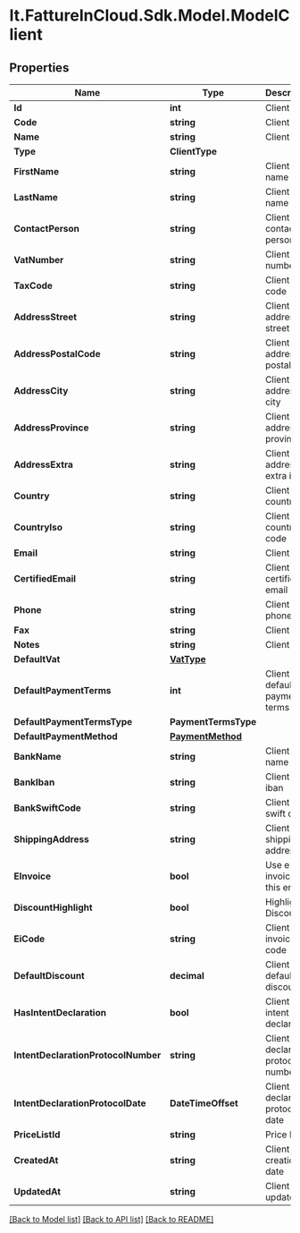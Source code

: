 # It.FattureInCloud.Sdk.Model.ModelClient

## Properties

Name | Type | Description | Notes
------------ | ------------- | ------------- | -------------
**Id** | **int** | Client id | [optional] 
**Code** | **string** | Client code | [optional] 
**Name** | **string** | Client name | [optional] 
**Type** | **ClientType** |  | [optional] 
**FirstName** | **string** | Client first name | [optional] 
**LastName** | **string** | Client last name | [optional] 
**ContactPerson** | **string** | Client contact person | [optional] 
**VatNumber** | **string** | Client vat number | [optional] 
**TaxCode** | **string** | Client tax code | [optional] 
**AddressStreet** | **string** | Client address street | [optional] 
**AddressPostalCode** | **string** | Client address postal code | [optional] 
**AddressCity** | **string** | Client address city | [optional] 
**AddressProvince** | **string** | Client address province | [optional] 
**AddressExtra** | **string** | Client address extra info | [optional] 
**Country** | **string** | Client country | [optional] 
**CountryIso** | **string** | Client country iso code | [optional] 
**Email** | **string** | Client email | [optional] 
**CertifiedEmail** | **string** | Client certified email | [optional] 
**Phone** | **string** | Client phone | [optional] 
**Fax** | **string** | Client fax | [optional] 
**Notes** | **string** | Client extra | [optional] 
**DefaultVat** | [**VatType**](VatType.md) |  | [optional] 
**DefaultPaymentTerms** | **int** | Client default payment terms | [optional] 
**DefaultPaymentTermsType** | **PaymentTermsType** |  | [optional] 
**DefaultPaymentMethod** | [**PaymentMethod**](PaymentMethod.md) |  | [optional] 
**BankName** | **string** | Client bank name | [optional] 
**BankIban** | **string** | Client bank iban | [optional] 
**BankSwiftCode** | **string** | Client bank swift code | [optional] 
**ShippingAddress** | **string** | Client shipping address | [optional] 
**EInvoice** | **bool** | Use e-invoices for this entity | [optional] 
**DiscountHighlight** | **bool** | Highlight Discount | [optional] 
**EiCode** | **string** | Client e-invoice code  | [optional] 
**DefaultDiscount** | **decimal** | Client default discount | [optional] 
**HasIntentDeclaration** | **bool** | Client has intent declaration | [optional] 
**IntentDeclarationProtocolNumber** | **string** | Client intent declaration protocol number | [optional] 
**IntentDeclarationProtocolDate** | **DateTimeOffset** | Client intent declaration protocol date | [optional] 
**PriceListId** | **string** | Price list id | [optional] 
**CreatedAt** | **string** | Client creation date | [optional] 
**UpdatedAt** | **string** | Client last update date | [optional] 

[[Back to Model list]](../../README.md#documentation-for-models) [[Back to API list]](../../README.md#documentation-for-api-endpoints) [[Back to README]](../../README.md)

